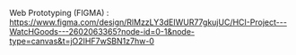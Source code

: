 Web Prototyping (FIGMA) : https://www.figma.com/design/RlMzzLY3dEIWUR77gkujUC/HCI-Project---WatcHGoods---2602063365?node-id=0-1&node-type=canvas&t=jO2IHF7wSBN1z7hw-0
